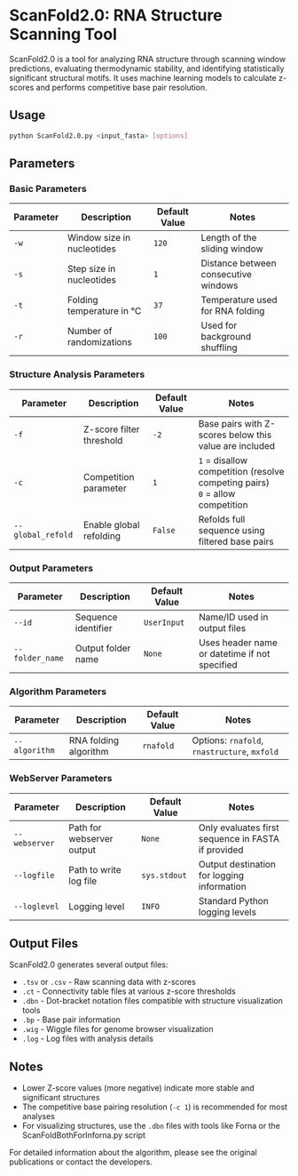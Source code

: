 # ScanFold2.0: RNA Structure Scanning Tool

ScanFold2.0 is a tool for analyzing RNA structure through scanning window predictions, evaluating thermodynamic stability, and identifying statistically significant structural motifs. It uses machine learning models to calculate z-scores and performs competitive base pair resolution.

## Usage

```bash
python ScanFold2.0.py <input_fasta> [options]
```

## Parameters

### Basic Parameters

| Parameter | Description | Default Value | Notes |
|-----------|-------------|---------------|-------|
| `-w` | Window size in nucleotides | `120` | Length of the sliding window |
| `-s` | Step size in nucleotides | `1` | Distance between consecutive windows |
| `-t` | Folding temperature in °C | `37` | Temperature used for RNA folding |
| `-r` | Number of randomizations | `100` | Used for background shuffling |

### Structure Analysis Parameters

| Parameter | Description | Default Value | Notes |
|-----------|-------------|---------------|-------|
| `-f` | Z-score filter threshold | `-2` | Base pairs with Z-scores below this value are included |
| `-c` | Competition parameter | `1` | `1` = disallow competition (resolve competing pairs)<br>`0` = allow competition |
| `--global_refold` | Enable global refolding | `False` | Refolds full sequence using filtered base pairs |

### Output Parameters

| Parameter | Description | Default Value | Notes |
|-----------|-------------|---------------|-------|
| `--id` | Sequence identifier | `UserInput` | Name/ID used in output files |
| `--folder_name` | Output folder name | `None` | Uses header name or datetime if not specified |

### Algorithm Parameters

| Parameter | Description | Default Value | Notes |
|-----------|-------------|---------------|-------|
| `--algorithm` | RNA folding algorithm | `rnafold` | Options: `rnafold`, `rnastructure`, `mxfold` |

### WebServer Parameters

| Parameter | Description | Default Value | Notes |
|-----------|-------------|---------------|-------|
| `--webserver` | Path for webserver output | `None` | Only evaluates first sequence in FASTA if provided |
| `--logfile` | Path to write log file | `sys.stdout` | Output destination for logging information |
| `--loglevel` | Logging level | `INFO` | Standard Python logging levels |

## Output Files

ScanFold2.0 generates several output files:

- `.tsv` or `.csv` - Raw scanning data with z-scores
- `.ct` - Connectivity table files at various z-score thresholds
- `.dbn` - Dot-bracket notation files compatible with structure visualization tools
- `.bp` - Base pair information
- `.wig` - Wiggle files for genome browser visualization
- `.log` - Log files with analysis details

## Notes

- Lower Z-score values (more negative) indicate more stable and significant structures
- The competitive base pairing resolution (`-c 1`) is recommended for most analyses
- For visualizing structures, use the `.dbn` files with tools like Forna or the ScanFoldBothForInforna.py script

For detailed information about the algorithm, please see the original publications or contact the developers.
